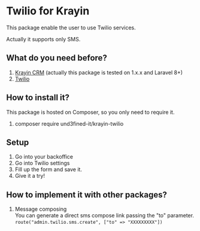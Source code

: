 # Twilio for Krayin

This package enable the user to use Twilio services. 

Actually it supports only SMS.

## What do you need before?
1. [Krayin CRM]() (actually this package is tested on 1.x.x and Laravel 8+)
2. [Twilio](https://www.twilio.com/)

## How to install it?
This package is hosted on Composer, so you only need to require it.

1. composer require und3fined-it/krayin-twilio

## Setup

1. Go into your backoffice
2. Go into Twilio settings
3. Fill up the form and save it.
4. Give it a try!

## How to implement it with other packages?

1. Message composing  
   You can generate a direct sms compose link passing the "to" parameter.  
   ```route("admin.twilio.sms.create", ["to" => "XXXXXXXXX"])```
